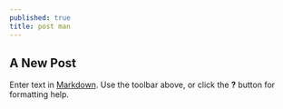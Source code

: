```yaml
---
published: true
title: post man
---
```


## A New Post

Enter text in [Markdown](http://daringfireball.net/projects/markdown/). Use the toolbar above, or click the **?** button for formatting help.
